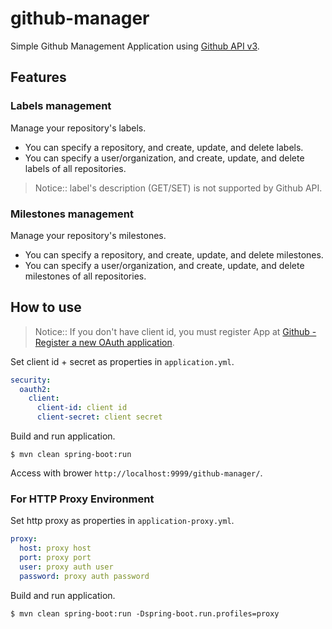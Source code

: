 # github-manager

Simple Github Management Application using [Github API v3](https://developer.github.com/v3/).

## Features

### Labels management
  
Manage your repository's labels.

* You can specify a repository, and create, update, and delete labels.
* You can specify a user/organization, and create, update, and delete labels of all repositories.

> Notice:: label's description (GET/SET) is not supported by Github API.

### Milestones management

Manage your repository's milestones.

* You can specify a repository, and create, update, and delete milestones.
* You can specify a user/organization, and create, update, and delete milestones of all repositories.

## How to use

> Notice:: If you don't have client id, you must register App at [Github - Register a new OAuth application](https://github.com/settings/applications/new).

Set client id + secret as properties in `application.yml`.

```yaml
security:
  oauth2:
    client:
      client-id: client id
      client-secret: client secret

```

Build and run application.

```console
$ mvn clean spring-boot:run
```

Access with brower `http://localhost:9999/github-manager/`.

### For HTTP Proxy Environment

Set http proxy as properties in `application-proxy.yml`.

```yaml
proxy:
  host: proxy host
  port: proxy port
  user: proxy auth user
  password: proxy auth password

```

Build and run application.

```console
$ mvn clean spring-boot:run -Dspring-boot.run.profiles=proxy
```
